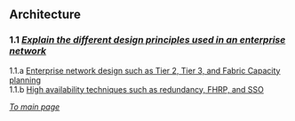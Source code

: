 ## Architecture

### 1.1 *[Explain the different design principles used in an enterprise network](https://github.com/network-dluong/CCNP-ENCOR/blob/1.0-Architecture/1.1%20Explain%20the%20different%20design%20principles%20used%20in%20an%20enterprise%20network.md)*  
1.1.a [Enterprise network design such as Tier 2, Tier 3, and Fabric Capacity planning](https://github.com/network-dluong/CCNP-ENCOR/blob/1.0-Architecture/1.1.a%20Enterprise%20network%20design%20such%20as%20Tier%202%2C%20Tier%203%2C%20and%20Fabric%20Capacity%20planning.md)  
1.1.b [High availability techniques such as redundancy, FHRP, and SSO](https://github.com/network-dluong/CCNP-ENCOR/blob/1.0-Architecture/1.1.b%20High%20availability%20techniques%20such%20as%20redundancy%2C%20FHRP%2C%20and%20SSO.md)

*[To main page](https://github.com/network-dluong/CCNP-ENCOR/tree/master)*
